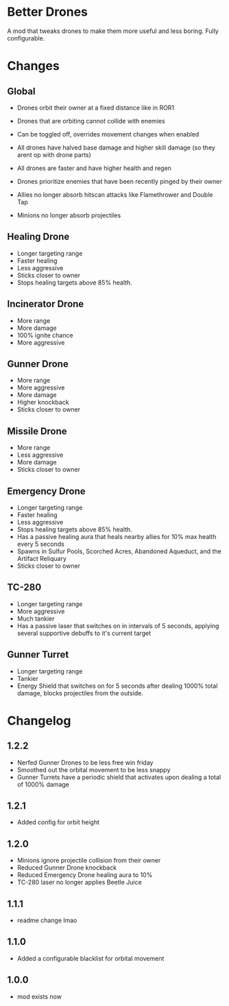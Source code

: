 # Better Drones
A mod that tweaks drones to make them more useful and less boring. Fully configurable.

# Changes
## Global
- Drones orbit their owner at a fixed distance like in ROR1
- Drones that are orbiting cannot collide with enemies
- Can be toggled off, overrides movement changes when enabled

- All drones have halved base damage and higher skill damage (so they arent op with drone parts)
- All drones are faster and have higher health and regen

- Drones prioritize enemies that have been recently pinged by their owner

- Allies no longer absorb hitscan attacks like Flamethrower and Double Tap
- Minions no longer absorb projectiles

## Healing Drone
- Longer targeting range
- Faster healing
- Less aggressive
- Sticks closer to owner
- Stops healing targets above 85% health.

## Incinerator Drone
- More range
- More damage
- 100% ignite chance
- More aggressive

## Gunner Drone
- More range
- More aggressive
- More damage
- Higher knockback
- Sticks closer to owner

## Missile Drone
- More range
- Less aggressive
- More damage
- Sticks closer to owner

## Emergency Drone
- Longer targeting range
- Faster healing
- Less aggressive
- Stops healing targets above 85% health.
- Has a passive healing aura that heals nearby allies for 10% max health every 5 seconds
- Spawns in Sulfur Pools, Scorched Acres, Abandoned Aqueduct, and the Artifact Reliquary
- Sticks closer to owner

## TC-280
- Longer targeting range
- More aggressive
- Much tankier
- Has a passive laser that switches on in intervals of 5 seconds, applying several supportive debuffs to it's current target

## Gunner Turret
- Longer targeting range
- Tankier
- Energy Shield that switches on for 5 seconds after dealing 1000% total damage, blocks projectiles from the outside.

# Changelog
## 1.2.2
- Nerfed Gunner Drones to be less free win friday
- Smoothed out the orbital movement to be less snappy
- Gunner Turrets have a periodic shield that activates upon dealing a total of 1000% damage
## 1.2.1
- Added config for orbit height
## 1.2.0
- Minions ignore projectile collision from their owner
- Reduced Gunner Drone knockback
- Reduced Emergency Drone healing aura to 10%
- TC-280 laser no longer applies Beetle Juice
## 1.1.1
- readme change lmao
## 1.1.0
- Added a configurable blacklist for orbital movement
## 1.0.0
- mod exists now

